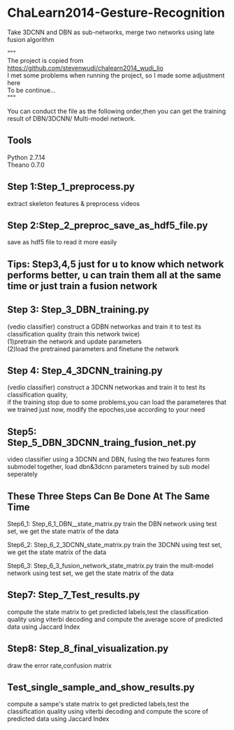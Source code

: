 # ChaLearn2014-Gesture-Recognition
Take 3DCNN and DBN as sub-networks, merge two networks using late fusion algorithm

"""<br>
The project is copied from https://github.com/stevenwudi/chalearn2014_wudi_lio <br> 
I met some problems when running the project, so I made some adjustment here <br>
To be continue... <br>
"""<br>

You can conduct the file as the following order,then you can get the training result of DBN/3DCNN/
Multi-model network.

Tools 
---
Python 2.7.14<br>
Theano 0.7.0

Step 1:Step_1_preprocess.py 
----
extract skeleton features & preprocess videos 

Step 2:Step_2_preproc_save_as_hdf5_file.py
----------
save as hdf5 file to read it more easily

Tips: Step3,4,5 just for u to know which network performs better, u can train them all at the same time or just train a fusion network<br>
----
Step 3: Step_3_DBN_training.py
--------
(vedio classifier) construct a GDBN networkas and train it to test its classification quality
(train this network twice)    
(1)pretrain the network and update parameters   
(2)load the pretrained parameters and finetune the network

Step 4: Step_4_3DCNN_training.py
----
(vedio classifier) construct a 3DCNN networkas and train it to test its classification quality,     
if the training stop due to some problems,you can load the parameteres that we trained just now,
modify the epoches,use according to your need

Step5: Step_5_DBN_3DCNN_traing_fusion_net.py
--
video classifier using a 3DCNN and DBN, fusing the two features form submodel together, 
load dbn&3dcnn parameters trained by sub model seperately 

These Three Steps Can Be Done At The Same Time 
----
Step6_1: Step_6_1_DBN__state_matrix.py
train the DBN network using test set, we get the state matrix of the data 

Step6_2: Step_6_2_3DCNN_state_matrix.py
train the 3DCNN using test set, we get the state matrix of the data 

Step6_3: Step_6_3_fusion_network_state_matrix.py
train the mult-model network using test set, we get the state matrix of the data 

Step7: Step_7_Test_results.py
-----
compute the state matrix to get predicted labels,test the classification quality using 
viterbi decoding and 
compute the average score of predicted data using Jaccard Index

Step8: Step_8_final_visualization.py
-------
draw the error rate,confusion matrix 

Test_single_sample_and_show_results.py
-----
compute a sampe's state matrix to get predicted labels,test the classification quality using 
viterbi decoding and 
compute the score of predicted data using Jaccard Index
